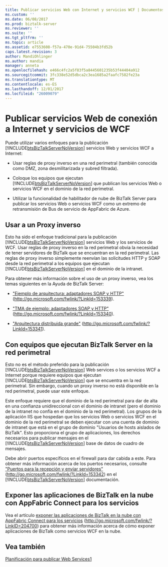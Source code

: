 ```yaml
---
title: Publicar servicios Web con Internet y servicios WCF | Documentos de Microsoft
ms.custom: ''
ms.date: 06/08/2017
ms.prod: biztalk-server
ms.reviewer: ''
ms.suite: ''
ms.tgt_pltfrm: ''
ms.topic: article
ms.assetid: e7553608-f57a-470e-91d4-75504b3fd52b
caps.latest.revision: 3
author: MandiOhlinger
ms.author: mandia
manager: anneta
ms.openlocfilehash: e466c4fc2a5f83f5a8445601235b53f44404a912
ms.sourcegitcommit: 3fc338e52d5dbca2c3ea1685a2faafc7582fe23a
ms.translationtype: MT
ms.contentlocale: es-ES
ms.lasthandoff: 12/01/2017
ms.locfileid: "26009079"
---
```

# <a name="publishing-internet-facing-web-services-and-wcf-services"></a>Publicar servicios Web de conexión a Internet y servicios de WCF
Puede utilizar varios enfoques para la publicación [!INCLUDE[btsBizTalkServerNoVersion](../includes/btsbiztalkservernoversion-md.md)] servicios Web y servicios WCF a Internet:  
  
-   Usar reglas de proxy inverso en una red perimetral (también conocida como DMZ, zona desmilitarizada y subred filtrada).  
  
-   Coloque los equipos que ejecutan [!INCLUDE[btsBizTalkServerNoVersion](../includes/btsbiztalkservernoversion-md.md)] que publican los servicios Web o servicios WCF en el dominio de la red perimetral.  
  
-   Utilizar la funcionalidad de habilitador de nube de BizTalk Server para publicar los servicios Web o servicios WCF como un extremo de retransmisión de Bus de servicio de AppFabric de Azure.  
  
## <a name="using-a-reverse-proxy"></a>Usar a un Proxy inverso  
 Esto ha sido el enfoque tradicional para la publicación [!INCLUDE[btsBizTalkServerNoVersion](../includes/btsbiztalkservernoversion-md.md)] servicios Web y los servicios de WCF. Usar reglas de proxy inverso en la red perimetral obvia la necesidad de tener servidores de BizTalk que se encuentran en la red perimetral. Las reglas de proxy inverso simplemente reenvían las solicitudes HTTP y SOAP desde la red perimetral a los equipos que ejecutan [!INCLUDE[btsBizTalkServerNoVersion](../includes/btsbiztalkservernoversion-md.md)] en el dominio de la intranet.  
  
 Para obtener más información sobre el uso de un proxy inverso, vea los temas siguientes en la Ayuda de BizTalk Server:  
  
-   ["Ejemplo de arquitectura: adaptadores SOAP y HTTP"](http://go.microsoft.com/fwlink/?LinkId=153339) (http://go.microsoft.com/fwlink/?LinkId=153339).  
  
-   ["TMA de ejemplo: adaptadores SOAP y HTTP"](http://go.microsoft.com/fwlink/?LinkId=153340) (http://go.microsoft.com/fwlink/?LinkId=153340).  
  
-   ["Arquitectura distribuida grande"](http://go.microsoft.com/fwlink/?LinkId=153341) (http://go.microsoft.com/fwlink/?LinkId=153341).  
  
## <a name="using-computers-running-biztalk-server-in-the-perimeter-network"></a>Con equipos que ejecutan BizTalk Server en la red perimetral  
 Esto no es el método preferido para la publicación [!INCLUDE[btsBizTalkServerNoVersion](../includes/btsbiztalkservernoversion-md.md)] Web services o los servicios WCF a Internet porque requiere equipos que ejecutan [!INCLUDE[btsBizTalkServerNoVersion](../includes/btsbiztalkservernoversion-md.md)] que se encuentra en la red perimetral. Sin embargo, cuando un proxy inverso no está disponible en la red perimetral, puede usar este enfoque.  
  
 Este enfoque requiere que el dominio de la red perimetral para dar de alta en una confianza unidireccional con el dominio de intranet (pero el dominio de la intranet no confía en el dominio de la red perimetral). Los grupos de la aplicación IIS que hospedan que los servicios Web o servicios WCF en el dominio de la red perimetral se deben ejecutar con una cuenta de dominio de intranet que está en el grupo de dominio "Usuarios de hosts aislados de BizTalk". Esto proporciona el grupo de aplicaciones, los derechos necesarios para publicar mensajes en el [!INCLUDE[btsBizTalkServerNoVersion](../includes/btsbiztalkservernoversion-md.md)] base de datos de cuadro de mensajes.  
  
 Debe abrir puertos específicos en el firewall para dar cabida a este. Para obtener más información acerca de los puertos necesarios, consulte ["Puertos para la recepción y enviar servidores"](http://go.microsoft.com/fwlink/?LinkId=153342) (http://go.microsoft.com/fwlink/?LinkId=153342) en el [!INCLUDE[btsBizTalkServerNoVersion](../includes/btsbiztalkservernoversion-md.md)] documentación.  
  
## <a name="exposing-biztalk-applications-on-the-cloud-using-appfabric-connect-for-services"></a>Exponer las aplicaciones de BizTalk en la nube con AppFabric Connect para los servicios  
 Vea el artículo [exponer las aplicaciones de BizTalk en la nube con AppFabric Connect para los servicios](http://go.microsoft.com/fwlink/?LinkID=204700) (http://go.microsoft.com/fwlink/?LinkID=204700) para obtener más información acerca de cómo exponer aplicaciones de BizTalk como servicios WCF en la nube.  
  
## <a name="see-also"></a>Vea también  
 [Planificación para publicar Web Services1](../technical-guides/planning-for-publishing-web-services1.md)